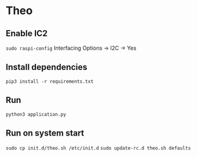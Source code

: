 # Theo

## Enable IC2

`sudo raspi-config`
Interfacing Options -> I2C -> Yes

## Install dependencies

`pip3 install -r requirements.txt`

## Run

`python3 application.py`

## Run on system start

`sudo cp init.d/theo.sh /etc/init.d`
`sudo update-rc.d theo.sh defaults`
